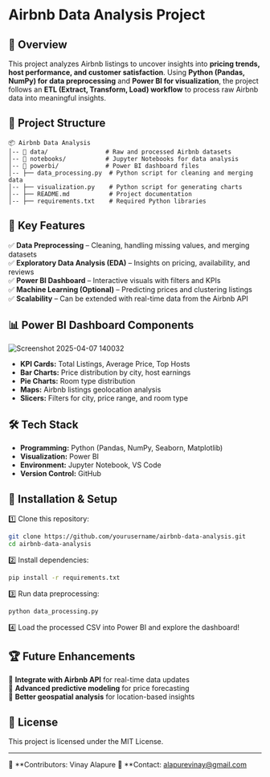 # Airbnb Data Analysis Project

## 📌 Overview
This project analyzes Airbnb listings to uncover insights into **pricing trends, host performance, and customer satisfaction**. Using **Python (Pandas, NumPy) for data preprocessing** and **Power BI for visualization**, the project follows an **ETL (Extract, Transform, Load) workflow** to process raw Airbnb data into meaningful insights.

## 📂 Project Structure
```
📦 Airbnb Data Analysis
│-- 📁 data/                # Raw and processed Airbnb datasets
│-- 📁 notebooks/           # Jupyter Notebooks for data analysis
│-- 📁 powerbi/             # Power BI dashboard files
│-- ├── data_processing.py  # Python script for cleaning and merging data
│-- ├── visualization.py    # Python script for generating charts
│-- ├── README.md           # Project documentation
│-- ├── requirements.txt    # Required Python libraries
```

## 🚀 Key Features
✅ **Data Preprocessing** – Cleaning, handling missing values, and merging datasets  
✅ **Exploratory Data Analysis (EDA)** – Insights on pricing, availability, and reviews  
✅ **Power BI Dashboard** – Interactive visuals with filters and KPIs  
✅ **Machine Learning (Optional)** – Predicting prices and clustering listings  
✅ **Scalability** – Can be extended with real-time data from the Airbnb API  

## 📊 Power BI Dashboard Components
![Screenshot 2025-04-07 140032](https://github.com/user-attachments/assets/3f746394-7bee-4e68-9f7c-f5fd62811a68)

- **KPI Cards:** Total Listings, Average Price, Top Hosts  
- **Bar Charts:** Price distribution by city, host earnings  
- **Pie Charts:** Room type distribution  
- **Maps:** Airbnb listings geolocation analysis  
- **Slicers:** Filters for city, price range, and room type  

## 🛠️ Tech Stack
- **Programming:** Python (Pandas, NumPy, Seaborn, Matplotlib)  
- **Visualization:** Power BI  
- **Environment:** Jupyter Notebook, VS Code  
- **Version Control:** GitHub  

## 🔧 Installation & Setup
1️⃣ Clone this repository:  
```sh
git clone https://github.com/yourusername/airbnb-data-analysis.git
cd airbnb-data-analysis
```  
2️⃣ Install dependencies:  
```sh
pip install -r requirements.txt
```  
3️⃣ Run data preprocessing:  
```sh
python data_processing.py
```  
4️⃣ Load the processed CSV into Power BI and explore the dashboard!  

## 🏆 Future Enhancements
📌 **Integrate with Airbnb API** for real-time data updates  
📌 **Advanced predictive modeling** for price forecasting  
📌 **Better geospatial analysis** for location-based insights  

## 📜 License
This project is licensed under the MIT License.  

---  
🔗 **Contributors: Vinay Alapure 
📩 **Contact: alapurevinay@gmail.com

